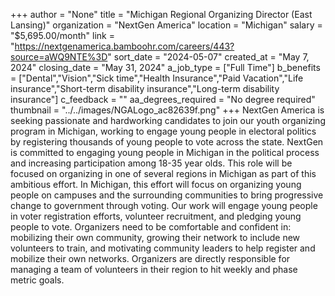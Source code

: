 +++
author = "None"
title = "Michigan Regional Organizing Director (East Lansing)"
organization = "NextGen America"
location = "Michigan"
salary = "$5,695.00/month"
link = "https://nextgenamerica.bamboohr.com/careers/443?source=aWQ9NTE%3D"
sort_date = "2024-05-07"
created_at = "May 7, 2024"
closing_date = "May 31, 2024"
a_job_type = ["Full Time"]
b_benefits = ["Dental","Vision","Sick time","Health Insurance","Paid Vacation","Life insurance","Short-term disability insurance","Long-term disability insurance"]
c_feedback = ""
aa_degrees_required = "No degree required"
thumbnail = "../../images/NGALogo_ac82639f.png"
+++
NextGen America is seeking passionate and hardworking candidates to join our youth organizing program in Michigan, working to engage young people in electoral politics by registering thousands of young people to vote across the state. NextGen is committed to engaging young people in Michigan in the political process and increasing participation among 18-35 year olds. This role will be focused on organizing in one of several regions in Michigan as part of this ambitious effort. 
In Michigan, this effort will focus on organizing young people on campuses and the surrounding communities to bring progressive change to government through voting. Our work will engage young people in voter registration efforts, volunteer recruitment, and pledging young people to vote. Organizers need to be comfortable and confident in: mobilizing their own community, growing their network to include new volunteers to train, and motivating community leaders to help register and mobilize their own networks. Organizers are directly responsible for managing a team of volunteers in their region to hit weekly and phase metric goals. 